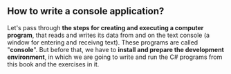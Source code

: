 ## How to write a console application?

Let's pass through **the steps for creating and executing a computer program**, that reads and writes its data from and on the text console (a window for entering and receivng text). These programs are called "**console**". But before that, we have to **install and prepare the development environment**, in which we are going to write and run the C# programs from this book and the exercises in it.